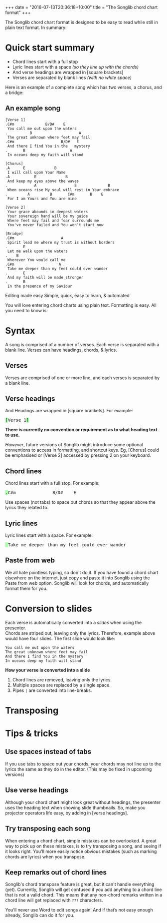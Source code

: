 +++
date = "2016-07-13T20:36:18+10:00"
title = "The Songlib chord chart format"
+++

The Songlib chord chart format is designed to be easy to read while still in
plain text format.  In summary:

# Quick start summary

 - Chord lines start with a full stop
 - Lyric lines start with a space *(so they line up with the chords)*
 - And verse headings are wrapped in [square brackets]
 - Verses are separated by blank lines *(with no white space)*


Here is an example of a complete song which has two verses,
a chorus, and a bridge:

## An example song

    [Verse 1]
    .C#m              B/D#    E
     You call me out upon the waters
    .          B                     A
     The great unknown where feet may fail
    .C#m                     B/D#   E
     And there I find You in the   mystery
    .       B                    A
     In oceans deep my faith will stand

    [Chorus]
    .A      E             B
     I will call upon Your Name
    .A           E             B
     And keep my eyes above the waves
    .            A                 E              B
     When oceans rise My soul will rest in Your embrace
    .         A         B       C#m       B    E
     For I am Yours and You are mine

    [Verse 2]
     Your grace abounds in deepest waters
     Your sovereign hand will be my guide
     Where feet may fail and fear surrounds me
     You've never failed and You won't start now

    [Bridge]
    .C#m                     A
     Spirit lead me where my trust is without borders
    .       E
     Let me walk upon the waters
    .    B
     Wherever You would call me
    .C#m                    A
     Take me deeper than my feet could ever wander
    .       E
     And my faith will be made stronger
    .       B
     In the presence of my Saviour

Editing made easy
Simple, quick, easy to learn, & automated

You will love entering chord charts using plain text.
Formatting is easy. All you need to know is:

# Syntax

A song is comprised of a number of verses.  Each verse is separated with a blank line.
Verses can have headings, chords, & lyrics.

## Verses

Verses are comprised of one or more line, and each verses is separated by a blank line.  


## Verse headings

And Headings are wrapped in [square brackets].  For example:

<pre><span style="background: #afa;">[</span>Verse 1<span style="background: #afa;">]</span></pre>

**There is currently no convention or requirement as to what heading text to use.**

*However*, future versions of Songlib
might introduce some optional conventions to access in formatting, and shortcut keys.  Eg, [Chorus] could be emphasised
or [Verse 2] accessed by pressing 2 on your keyboard.

## Chord lines

Chord lines start with a full stop.  For example:

<pre><span style="background: #afa;">.</span>C#m              B/D#    E</pre>


Use spaces (not tabs) to space out chords so that they appear above the lyrics they related to.


## Lyric lines

Lyric lines start with a space.  For example:

<pre><span style="background: #afa;">&nbsp;</span>Take me deeper than my feet could ever wander</pre>


## Paste from web

We all hate pointless typing, so don't do it. If you have found a chord chart elsewhere on the internet, just copy and paste it into Songlib using the Paste from web option. Songlib will look for chords, and automatically format them for you.

# Conversion to slides

Each verse is automatically converted into a *slides* when using the presenter.  
Chords are striped out, leaving only the lyrics.  Therefore, example above would have
four slides.  The first slide would look like:

    You call me out upon the waters
    The great unknown where feet may fail
    And there I find You in the mystery
    In oceans deep my faith will stand

**How your verse is converted into a slide**

1. Chord lines are removed, leaving only the lyrics.
2. Multiple spaces are replaced by a single space.
3. Pipes `|` are converted into line-breaks.

# Transposing


# Tips & tricks

## Use spaces instead of tabs

If you use tabs to space out your chords, your chords may not line up to the
lyrics the same as they do in the editor.
(This may be fixed in upcoming versions)

## Use verse headings

Although your chord chart might look great without headings, the presenter uses
the heading text when showing slide thumbnails.  So, make you projector
operators life easy, by adding in [verse headings].

## Try transposing each song

When entering a chord chart, simple mistakes can be overlooked.  A great way to
pick up on these mistakes, is to try transposing a song, and seeing if it looks
right.  You'll more easily notice obvious mistakes (such as marking chords are
  lyrics) when you transpose.

## Keep remarks out of chord lines

Songlib's chord transpose feature is great, but it can't handle everything (yet).
Currently, Songlib will get confused if you add anything to a chord line that is
not a valid chord.  This means that any non-chord remarks written in a chord line
will get replaced with `???` characters.

You'll never use Word to edit songs again! And if that’s not easy enough already, Songlib can do it for you.
